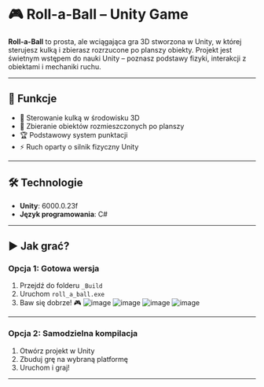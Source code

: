 # 🎮 Roll-a-Ball – Unity Game

**Roll-a-Ball** to prosta, ale wciągająca gra 3D stworzona w Unity, w której sterujesz kulką i zbierasz rozrzucone po planszy obiekty. Projekt jest świetnym wstępem do nauki Unity – poznasz podstawy fizyki, interakcji z obiektami i mechaniki ruchu.

---

## 🚀 Funkcje

- 🔵 Sterowanie kulką w środowisku 3D
- 🎯 Zbieranie obiektów rozmieszczonych po planszy
- 🏆 Podstawowy system punktacji
- ⚡️ Ruch oparty o silnik fizyczny Unity

---

## 🛠️ Technologie

- **Unity**: 6000.0.23f
- **Język programowania**: C#

---

## ▶️ Jak grać?

### Opcja 1: Gotowa wersja

1. Przejdź do folderu `_Build`
2. Uruchom `roll_a_ball.exe`
3. Baw się dobrze! 🎮
![image](https://github.com/user-attachments/assets/7d5cc850-a673-45d0-a6c5-355d15726fc7)
![image](https://github.com/user-attachments/assets/161c273c-0f55-4564-b53b-b52e325c1c39)
![image](https://github.com/user-attachments/assets/c6a49800-98bb-4b7f-82fa-9427f7f2796e)
![image](https://github.com/user-attachments/assets/4b5d456b-b14b-48f3-bc60-790b43a060fb)


---

### Opcja 2: Samodzielna kompilacja

1. Otwórz projekt w Unity
2. Zbuduj grę na wybraną platformę
3. Uruchom i graj!

---
